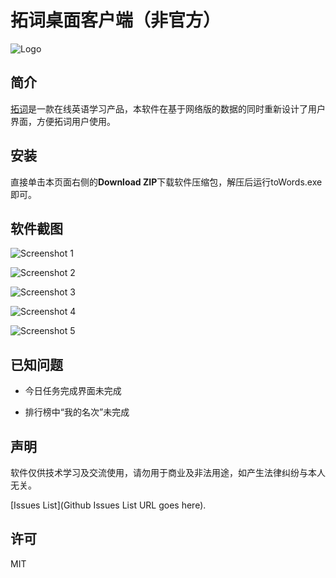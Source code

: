 # 拓词桌面客户端（非官方）
![Logo](https://github.com/ppoffice/toWords-desktop-client/blob/master/toWords/css/images/logo.png?raw=true)

## 简介
[拓词](http://www.towords.com/)是一款在线英语学习产品，本软件在基于网络版的数据的同时重新设计了用户界面，方便拓词用户使用。

## 安装

直接单击本页面右侧的**Download ZIP**下载软件压缩包，解压后运行toWords.exe即可。

## 软件截图

![Screenshot 1](https://github.com/ppoffice/toWords-desktop-client/blob/master/screenshots/screenshot1.png?raw=true)

![Screenshot 2](https://github.com/ppoffice/toWords-desktop-client/blob/master/screenshots/screenshot2.png?raw=true)

![Screenshot 3](https://github.com/ppoffice/toWords-desktop-client/blob/master/screenshots/screenshot3.png?raw=true)

![Screenshot 4](https://github.com/ppoffice/toWords-desktop-client/blob/master/screenshots/screenshot4.png?raw=true)

![Screenshot 5](https://github.com/ppoffice/toWords-desktop-client/blob/master/screenshots/screenshot5.png?raw=true)

## 已知问题

* 今日任务完成界面未完成

* 排行榜中“我的名次”未完成

## 声明

软件仅供技术学习及交流使用，请勿用于商业及非法用途，如产生法律纠纷与本人无关。

[Issues List](Github Issues List URL goes here).

## 许可

MIT